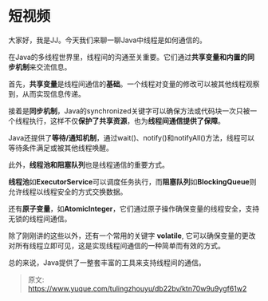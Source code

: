 # 短视频

大家好，我是JJ。今天我们来聊一聊Java中线程是如何通信的。



在Java的多线程世界里，线程间的沟通至关重要。它们通过**共享变量和内置的同步机制**来交流信息。



首先，**共享变量**是线程间通信的**基础**。一个线程对变量的修改可以被其他线程观察到，从而实现信息传递。



接着是**同步机制**，Java的synchronized关键字可以确保方法或代码块一次只被一个线程执行，这样不仅**保护了共享资源**，也为**线程间通信提供了保障**。



Java还提供了**等待/通知机制**，通过wait()、notify()和notifyAll()方法，线程可以等待条件满足或被其他线程唤醒。



此外，**线程池和阻塞队列**也是线程通信的重要方式。



**线程池**如**ExecutorService**可以调度任务执行，而**阻塞队列**如**BlockingQueue**则允许线程以线程安全的方式交换数据。



还有**原子变量**，如**AtomicInteger**，它们通过原子操作确保变量的线程安全，支持无锁的线程间通信。



除了刚刚讲的这些以外，还有一个常用的关键字 **volatile**, 它可以确保变量的更改对所有线程立即可见，这是实现线程间通信的一种简单而有效的方式。



总的来说，Java提供了一整套丰富的工具来支持线程间的通信。



> 原文: <https://www.yuque.com/tulingzhouyu/db22bv/ktn70w9u9ygf61w2>